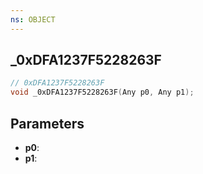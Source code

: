 ```yaml
---
ns: OBJECT
---
```

## _0xDFA1237F5228263F

```c
// 0xDFA1237F5228263F
void _0xDFA1237F5228263F(Any p0, Any p1);
```

## Parameters
* **p0**:
* **p1**:
